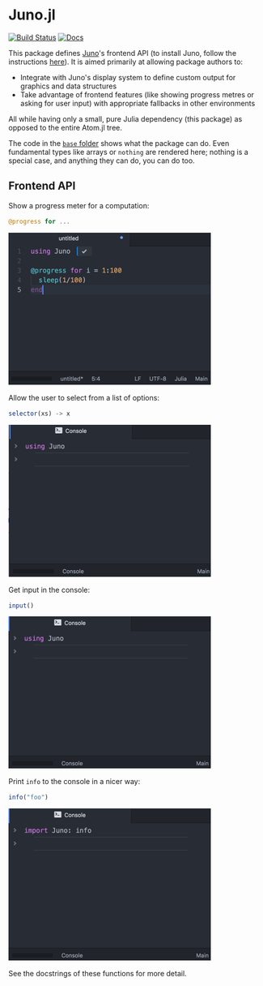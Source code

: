 # Juno.jl

[![Build Status](https://travis-ci.org/JunoLab/Juno.jl.svg?branch=master)](https://travis-ci.org/JunoLab/Juno.jl) [![Docs](https://img.shields.io/badge/docs-latest-blue.svg)](https://JunoLab.github.io/JunoDocs.jl/latest)

This package defines [Juno](http://junolab.org/)'s frontend API (to install Juno, follow the instructions [here](https://github.com/JunoLab/uber-juno/blob/master/setup.md)). It is aimed primarily at allowing package authors to:

* Integrate with Juno's display system to define custom output for graphics and data structures
* Take advantage of frontend features (like showing progress metres or asking for user input) with appropriate fallbacks in other environments

All while having only a small, pure Julia dependency (this package) as opposed to the entire Atom.jl tree.

The code in the [`base` folder](src/base) shows what the package can do. Even fundamental types like arrays or `nothing` are rendered here; nothing is a special case, and anything they can do, you can do too.

## Frontend API

Show a progress meter for a computation:

```julia
@progress for ...
```

![progress](static/progress.gif)

Allow the user to select from a list of options:

```julia
selector(xs) -> x
```

![selector](static/selector.gif)

Get input in the console:

```julia
input()
```

![input](static/input.gif)

Print `info` to the console in a nicer way:

```julia
info("foo")
```

![info](static/info.gif)

See the docstrings of these functions for more detail.
